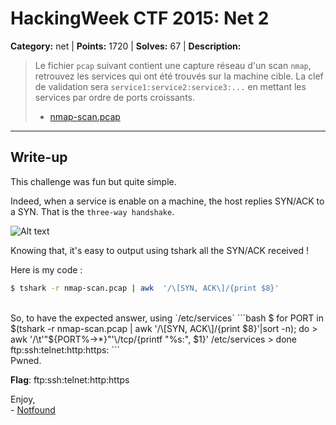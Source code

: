 # HackingWeek CTF 2015: Net 2

**Category:** net |
**Points:** 1720 |
**Solves:** 67 |
**Description:**



> Le fichier `pcap` suivant contient une capture réseau d'un scan `nmap`, retrouvez les services qui ont été trouvés sur la machine cible. La clef de validation sera `service1:service2:service3:...` en mettant les services par ordre de ports croissants.
> 
> * [nmap-scan.pcap](http://hackingweek.fr/media/Aa0eiHuu/nmap-scan.pcap)

___

## Write-up

This challenge was fun but quite simple.

Indeed, when a service is enable on a machine, the host replies SYN/ACK to a SYN. That is the `three-way handshake`.

![Alt text](http://www.georgecoding.com/wp-content/uploads/2013/04/handshake.gif)

Knowing that, it's easy to output using tshark all the SYN/ACK received !

Here is my code :

```bash
$ tshark -r nmap-scan.pcap | awk  '/\[SYN, ACK\]/{print $8}'
```
<br>
So, to have the expected answer, using `/etc/services`
```bash
$ for PORT in $(tshark -r nmap-scan.pcap | awk  '/\[SYN, ACK\]/{print $8}'|sort -n); do 
> awk '/\t'"${PORT%→*}"'\/tcp/{printf "%s:", $1}' /etc/services
> done
ftp:ssh:telnet:http:https:
```
<br>
Pwned.

__Flag__: ftp:ssh:telnet:http:https

Enjoy,<br>
\- [Notfound](http://www.notfound.ovh)
